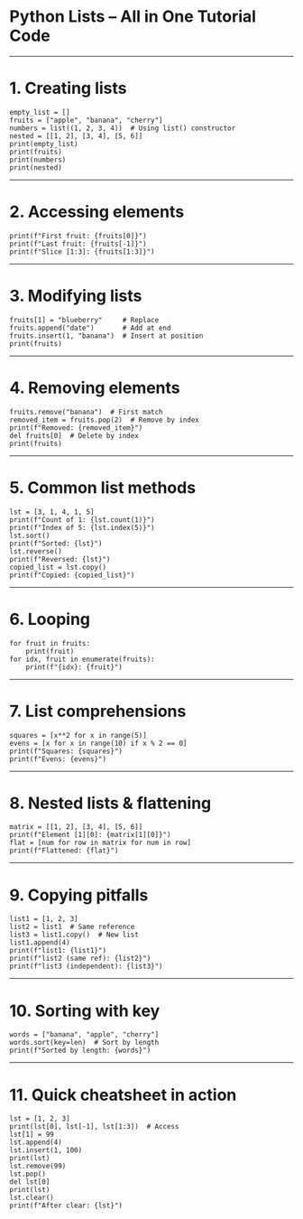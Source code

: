 
# Python Lists – All in One Tutorial Code
---

# 1. Creating lists
```print("\n--- Creating Lists ---")
empty_list = []
fruits = ["apple", "banana", "cherry"]
numbers = list((1, 2, 3, 4))  # Using list() constructor
nested = [[1, 2], [3, 4], [5, 6]]
print(empty_list)
print(fruits)
print(numbers)
print(nested)
```
---
# 2. Accessing elements
```print("\n--- Accessing Elements ---")
print(f"First fruit: {fruits[0]}")
print(f"Last fruit: {fruits[-1]}")
print(f"Slice [1:3]: {fruits[1:3]}")
```
---
# 3. Modifying lists
```print("\n--- Modifying Lists ---")
fruits[1] = "blueberry"     # Replace
fruits.append("date")       # Add at end
fruits.insert(1, "banana")  # Insert at position
print(fruits)
```
---
# 4. Removing elements
```print("\n--- Removing Elements ---")
fruits.remove("banana")  # First match
removed_item = fruits.pop(2)  # Remove by index
print(f"Removed: {removed_item}")
del fruits[0]  # Delete by index
print(fruits)
```
---
# 5. Common list methods
```print("\n--- List Methods ---")
lst = [3, 1, 4, 1, 5]
print(f"Count of 1: {lst.count(1)}")
print(f"Index of 5: {lst.index(5)}")
lst.sort()
print(f"Sorted: {lst}")
lst.reverse()
print(f"Reversed: {lst}")
copied_list = lst.copy()
print(f"Copied: {copied_list}")
```
---
# 6. Looping
```print("\n--- Looping Through Lists ---")
for fruit in fruits:
    print(fruit)
for idx, fruit in enumerate(fruits):
    print(f"{idx}: {fruit}")
```
---
# 7. List comprehensions
```print("\n--- List Comprehensions ---")
squares = [x**2 for x in range(5)]
evens = [x for x in range(10) if x % 2 == 0]
print(f"Squares: {squares}")
print(f"Evens: {evens}")
```
---

# 8. Nested lists & flattening
```print("\n--- Nested Lists ---")
matrix = [[1, 2], [3, 4], [5, 6]]
print(f"Element [1][0]: {matrix[1][0]}")
flat = [num for row in matrix for num in row]
print(f"Flattened: {flat}")
```
---

# 9. Copying pitfalls
```print("\n--- Copying Pitfall ---")
list1 = [1, 2, 3]
list2 = list1  # Same reference
list3 = list1.copy()  # New list
list1.append(4)
print(f"list1: {list1}")
print(f"list2 (same ref): {list2}")
print(f"list3 (independent): {list3}")
```
---

# 10. Sorting with key
```print("\n--- Sorting with Key ---")
words = ["banana", "apple", "cherry"]
words.sort(key=len)  # Sort by length
print(f"Sorted by length: {words}")
```
---

# 11. Quick cheatsheet in action
```print("\n--- Cheatsheet ---")
lst = [1, 2, 3]
print(lst[0], lst[-1], lst[1:3])  # Access
lst[1] = 99
lst.append(4)
lst.insert(1, 100)
print(lst)
lst.remove(99)
lst.pop()
del lst[0]
print(lst)
lst.clear()
print(f"After clear: {lst}")
```
